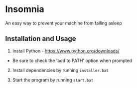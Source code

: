 # Insomnia
An easy way to prevent your machine from falling asleep

## Installation and Usage
1. Install Python - https://www.python.org/downloads/
  * Be sure to check the 'add to PATH' option when prompted

2. Install dependencies by running `installer.bat`

3. Start the program by running `start.bat`
